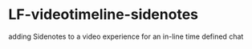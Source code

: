 # LF-videotimeline-sidenotes

adding Sidenotes to a video experience for an in-line time defined chat
